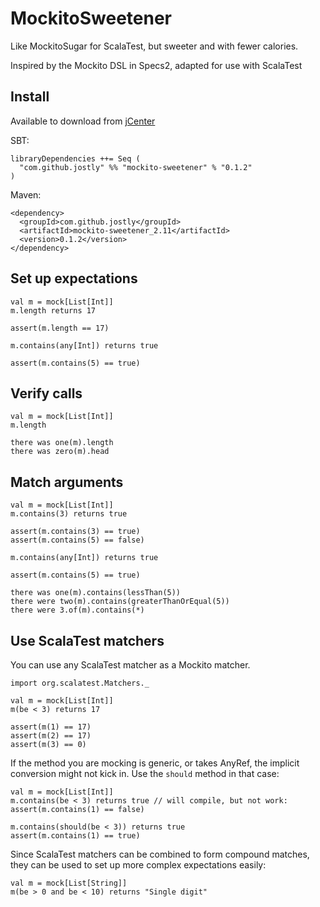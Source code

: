# MockitoSweetener

Like MockitoSugar for ScalaTest, but sweeter and with fewer calories.

Inspired by the Mockito DSL in Specs2, adapted for use with ScalaTest

## Install

Available to download from [jCenter](https://bintray.com/bintray/jcenter?filterByPkgName=mockito-sweetener)

SBT:

```
libraryDependencies ++= Seq (
  "com.github.jostly" %% "mockito-sweetener" % "0.1.2"
)
```

Maven:

```
<dependency>
  <groupId>com.github.jostly</groupId>
  <artifactId>mockito-sweetener_2.11</artifactId>
  <version>0.1.2</version>
</dependency>
```

## Set up expectations

```
val m = mock[List[Int]]
m.length returns 17

assert(m.length == 17)

m.contains(any[Int]) returns true

assert(m.contains(5) == true)
```

## Verify calls

```
val m = mock[List[Int]]
m.length

there was one(m).length
there was zero(m).head
```

## Match arguments

```
val m = mock[List[Int]]
m.contains(3) returns true

assert(m.contains(3) == true)
assert(m.contains(5) == false)

m.contains(any[Int]) returns true

assert(m.contains(5) == true)

there was one(m).contains(lessThan(5))
there were two(m).contains(greaterThanOrEqual(5))
there were 3.of(m).contains(*)
```

## Use ScalaTest matchers

You can use any ScalaTest matcher as a Mockito matcher.

```
import org.scalatest.Matchers._

val m = mock[List[Int]]
m(be < 3) returns 17

assert(m(1) == 17)
assert(m(2) == 17)
assert(m(3) == 0)
```

If the method you are mocking is generic, or takes AnyRef,
the implicit conversion might not kick in. Use the `should`
method in that case:

```
val m = mock[List[Int]]
m.contains(be < 3) returns true // will compile, but not work:
assert(m.contains(1) == false)

m.contains(should(be < 3)) returns true
assert(m.contains(1) == true)
```

Since ScalaTest matchers can be combined to form compound
matches, they can be used to set up more complex expectations easily:

```
val m = mock[List[String]]
m(be > 0 and be < 10) returns "Single digit"
```